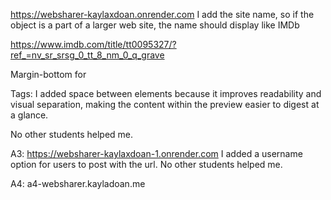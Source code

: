https://websharer-kaylaxdoan.onrender.com
I add the site name, so if the object is a part of a larger web site, the name should display like IMDb

https://www.imdb.com/title/tt0095327/?ref_=nv_sr_srsg_0_tt_8_nm_0_q_grave

Margin-bottom for <p> Tags: I added space between elements because it improves readability and visual separation, making the content within the preview easier to digest at a glance. 

No other students helped me.


A3:
https://websharer-kaylaxdoan-1.onrender.com
I added a username option for users to post with the url.
No other students helped me.


A4: 
a4-websharer.kayladoan.me 
